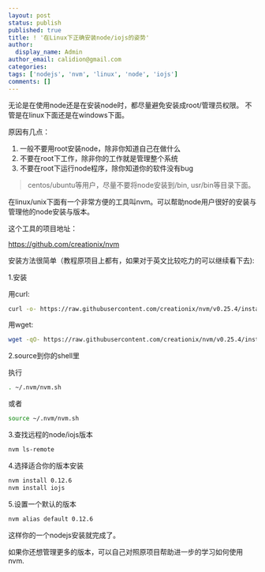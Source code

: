 ```yaml
---
layout: post
status: publish
published: true
title: ! '在Linux下正确安装node/iojs的姿势'
author:
  display_name: Admin
author_email: calidion@gmail.com
categories:
tags: ['nodejs', 'nvm', 'linux', 'node', 'iojs']
comments: []
---
```



无论是在使用node还是在安装node时，都尽量避免安装成root/管理员权限。
不管是在linux下面还是在windows下面。

原因有几点：

1. 一般不要用root安装node，除非你知道自己在做什么
2. 不要在root下工作，除非你的工作就是管理整个系统
3. 不要在root下运行node程序，除你知道你的软件没有bug

>centos/ubuntu等用户，尽量不要将node安装到/bin, usr/bin等目录下面。

在linux/unix下面有一个非常方便的工具叫nvm。可以帮助node用户很好的安装与管理他的node安装与版本。

这个工具的项目地址：

https://github.com/creationix/nvm

安装方法很简单（教程原项目上都有，如果对于英文比较吃力的可以继续看下去):

1.安装

用curl:

```sh
curl -o- https://raw.githubusercontent.com/creationix/nvm/v0.25.4/install.sh | bash
```

用wget:

```sh
wget -qO- https://raw.githubusercontent.com/creationix/nvm/v0.25.4/install.sh | bash
```

2.source到你的shell里

执行

```sh
. ~/.nvm/nvm.sh
```
或者

```sh
source ~/.nvm/nvm.sh
```

3.查找远程的node/iojs版本

```sh
nvm ls-remote
```


4.选择适合你的版本安装



```sh
nvm install 0.12.6
nvm install iojs
```

5.设置一个默认的版本

```sh
nvm alias default 0.12.6
```

这样你的一个nodejs安装就完成了。

如果你还想管理更多的版本，可以自己对照原项目帮助进一步的学习如何使用nvm.
